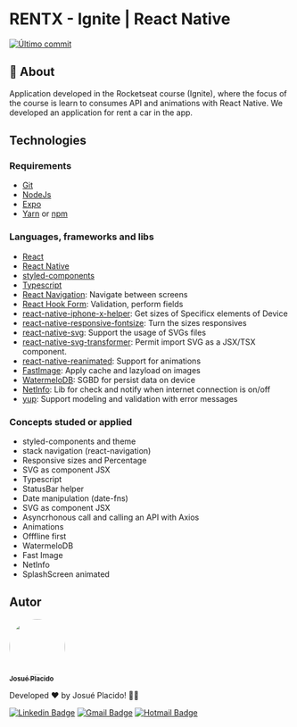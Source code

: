 # RENTX - Ignite | React Native

<a href="https://github.com/JosuePlacido/nlw-03/commits/master">
	<img alt="Último commit" src="https://img.shields.io/static/v1?label=last update&	message=29-NOV-2023&color=green&style=flat"/>
</a>

## :page_with_curl: About <a id = "sobre"></a>

Application developed in the Rocketseat course (Ignite), where the focus of the course is learn to consumes API and animations with React Native. We developed an application for rent a car in the app.

## Technologies <a id="tecs"></a>

### Requirements

-   [Git](https://git-scm.com)
-   [NodeJs](https://nodejs.org/en/)
-   [Expo](https://expo.dev/)
-   [Yarn](https://yarnpkg.com/) or [npm](https://www.npmjs.com/)

### Languages, frameworks and libs

-   [React](https://reactjs.org/)
-   [React Native](https://reactnative.dev/)
-   [styled-components](https://styled-components.com/)
-   [Typescript](https://www.typescriptlang.org/)
-   [React Navigation](https://reactnavigation.org/): Navigate between screens
-   [React Hook Form](https://react-hook-form.com/): Validation, perform fields
-   [react-native-iphone-x-helper](https://npm.io/package/react-native-iphone-x-helper): Get sizes of Specificx elements of Device
-   [react-native-responsive-fontsize](https://github.com/heyman333/react-native-responsive-fontSize): Turn the sizes responsives
-   [react-native-svg](https://github.com/react-native-svg/react-native-svg): Support the usage of SVGs files
-   [react-native-svg-transformer](https://github.com/kristerkari/react-native-svg-transformer): Permit import SVG as a JSX/TSX component.
-   [react-native-reanimated](https://docs.swmansion.com/react-native-reanimated/): Support for animations
-   [FastImage](https://github.com/DylanVann/react-native-fast-image): Apply cache and lazyload on images
-   [WatermeloDB](https://github.com/Nozbe/WatermelonDB): SGBD for persist data on device
-   [NetInfo](https://github.com/react-native-netinfo/react-native-netinfo): Lib for check and notify when internet connection is on/off
-   [yup](https://github.com/jquense/yup): Support modeling and validation with error messages

### Concepts studed or applied

-   styled-components and theme
-   stack navigation (react-navigation)
-   Responsive sizes and Percentage
-   SVG as component JSX
-   Typescript
-   StatusBar helper
-   Date manipulation (date-fns)
-   SVG as component JSX
-   Asyncrhonous call and calling an API with Axios
-   Animations
-   Offfline first
-   WatermeloDB
-   Fast Image
-   NetInfo
-   SplashScreen animated

## Autor

<a alt="Linkedin" href="https://linkedin/in/josueplacido">
 <img style="border-radius: 50%;" src="https://github.com/josueplacido.png" width="100px;" alt=""/>
 <br />
 <sub><b>Josué Placido</b></sub></a>

Developed ❤️ by Josué Placido! 👋🏽

[![Linkedin Badge](https://img.shields.io/badge/-Josue%20Placido-blue?style=flat-square&logo=Linkedin&logoColor=white&link=https://www.linkedin.com/in/josueplacido/)](https://www.linkedin.com/in/josueplacido/)
[![Gmail Badge](https://img.shields.io/badge/-juplacido.jnr@gmail.com-c14438?style=flat-square&logo=Gmail&logoColor=white&link=mailto:juplacido.jnr@gmail.com)](mailto:juplacido.jnr@gmail.com)
[![Hotmail Badge](https://img.shields.io/badge/-ozzyplacidojunior@hotmail.com-blue?style=flat-square&logo=microsoft&link=mailto:ozzyplacidojunior@hotmail.com)](mailto:ozzyplacidojunior@hotmail.com)

